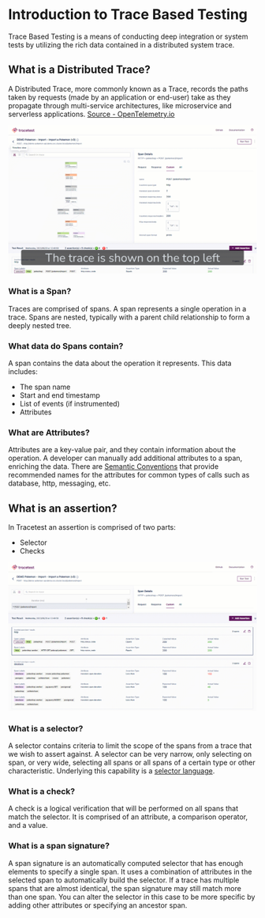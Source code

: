 # Introduction to Trace Based Testing

Trace Based Testing is a means of conducting deep integration or system tests by utilizing the rich data contained in a distributed system trace.

## What is a Distributed Trace?

A Distributed Trace, more commonly known as a Trace, records the paths taken by requests (made by an application or end-user) take as they propagate through multi-service architectures, like microservice and serverless applications. [Source - OpenTelemetry.io](https://opentelemetry.io/docs/concepts/observability-primer/)

![Trace & Spans Diagram](img/trace-explainer.gif)

### What is a Span?

Traces are comprised of spans. A span represents a single operation in a trace. Spans are nested, typically with a parent child relationship to form a deeply nested tree.

### What data do Spans contain?

A span contains the data about the operation it represents. This data includes:

- The span name
- Start and end timestamp
- List of events (if instrumented)
- Attributes

### What are Attributes?

Attributes are a key-value pair, and they contain information about the operation. A developer can manually add additional attributes to a span, enriching the data. There are [Semantic Conventions](https://opentelemetry.io/docs/reference/specification/trace/semantic_conventions/) that provide recommended names for the attributes for common types of calls such as database, http, messaging, etc.

## What is an assertion?

In Tracetest an assertion is comprised of two parts:

- Selector
- Checks

![Selectors and Checks](img/assertion-explainer.gif)

### What is a selector?

A selector contains criteria to limit the scope of the spans from a trace that we wish to assert against. A selector can be very narrow, only selecting on span, or very wide, selecting all spans or all spans of a certain type or other characteristic. Underlying this capability is a [selector language](/docs/installing.md).

### What is a check?

A check is a logical verification that will be performed on all spans that match the selector. It is comprised of an attribute, a comparison operator, and a value.

### What is a span signature?

A span signature is an automatically computed selector that has enough elements to specify a single span. It uses a combination of attributes in the selected span to automatically build the selector. If a trace has multiple spans that are almost identical, the span signature may still match more than one span. You can alter the selector in this case to be more specific by adding other attributes or specifying an ancestor span.
